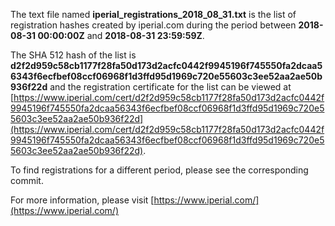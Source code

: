 The text file named **iperial_registrations_2018_08_31.txt** is the list of registration hashes created by iperial.com during the period between **2018-08-31 00:00:00Z** and **2018-08-31 23:59:59Z**.

The SHA 512 hash of the list is **d2f2d959c58cb1177f28fa50d173d2acfc0442f9945196f745550fa2dcaa56343f6ecfbef08ccf06968f1d3ffd95d1969c720e55603c3ee52aa2ae50b936f22d** and the registration certificate for the list can be viewed at [https://www.iperial.com/cert/d2f2d959c58cb1177f28fa50d173d2acfc0442f9945196f745550fa2dcaa56343f6ecfbef08ccf06968f1d3ffd95d1969c720e55603c3ee52aa2ae50b936f22d](https://www.iperial.com/cert/d2f2d959c58cb1177f28fa50d173d2acfc0442f9945196f745550fa2dcaa56343f6ecfbef08ccf06968f1d3ffd95d1969c720e55603c3ee52aa2ae50b936f22d).

To find registrations for a different period, please see the corresponding commit.

For more information, please visit [https://www.iperial.com/](https://www.iperial.com/)

